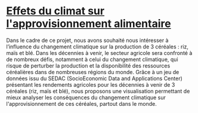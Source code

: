 # [Effets du climat sur l'approvisionnement alimentaire](http://p1408993.pages.univ-lyon1.fr/projet_dataviz/) 

Dans le cadre de ce projet, nous avons souhaité nous intéresser à l’influence du changement climatique sur la production de 3 céréales : riz, maïs et blé. Dans les décennies à venir, le secteur agricole sera confronté à de nombreux défis, notamment à celui du changement climatique, qui risque de perturber la production et la disponibilité des ressources céréalières dans de nombreuses régions du monde. Grâce à un jeu de données issu du SEDAC (SocioEconomic Data and Applications Center) présentant les rendements agricoles pour les décennies à venir de 3 céréales (riz, maïs et blé), nous proposons une visualisation permettant de mieux analyser les conséquences du changement climatique sur l'approvisionnement de ces céréales, partout dans le monde.
